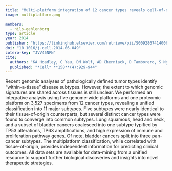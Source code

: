 ```yaml
---
title: "Multi-platform integration of 12 cancer types reveals cell-of-origin classes with distinct molecular signatures"
image: multiplatform.png

members:
  - nils-gehlenborg
type: article
year: 2014
publisher: "https://linkinghub.elsevier.com/retrieve/pii/S0092867414008769"
doi: "10.1016/j.cell.2014.06.049"
zotero-key: "JVV46NFN"
cite:
  authors: "KA Hoadley, C Yau, DM Wolf, AD Cherniack, D Tamborero, S Ng, MDM Leiserson, B Niu, MD McLellan, V Uzunangelov, J Zhang, C Kandoth, R Akbani, H Shen, L Omberg, A Chu, AA Margolin, LJ Van’T Veer, N Lopez-Bigas, PW Laird, BJ Raphael, L Ding, AG Robertson, LA Byers, GB Mills, JN Weinstein, C Van Waes, Z Chen, EA Collisson, *Cancer Genome Atlas Research Network*, CC Benz, CM Perou, JM Stuart"
  published: "*Cell* **158**(4):929-944"
---
```

Recent genomic analyses of pathologically defined tumor types identify “within-a-tissue” disease subtypes. However, the extent to which genomic signatures are shared across tissues is still unclear. We performed an integrative analysis using five genome-wide platforms and one proteomic platform on 3,527 specimens from 12 cancer types, revealing a unified classification into 11 major subtypes. Five subtypes were nearly identical to their tissue-of-origin counterparts, but several distinct cancer types were found to converge into common subtypes. Lung squamous, head and neck, and a subset of bladder cancers coalesced into one subtype typified by TP53 alterations, TP63 amplifications, and high expression of immune and proliferation pathway genes. Of note, bladder cancers split into three pan-cancer subtypes. The multiplatform classification, while correlated with tissue-of-origin, provides independent information for predicting clinical outcomes. All data sets are available for data-mining from a unified resource to support further biological discoveries and insights into novel therapeutic strategies.